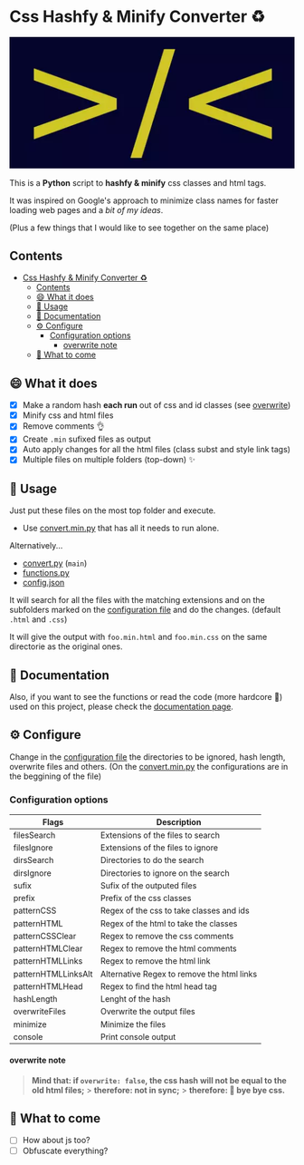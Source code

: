 # Css Hashfy & Minify Converter ♻️

![Hashfyer Banner](assets/images/banner.webp)

This is a **Python** script to **hashfy & minify** css classes and html tags.

It was inspired on Google's approach to minimize class names for faster loading web pages and a _bit of my ideas_.

(Plus a few things that I would like to see together on the same place)

## Contents

- [Css Hashfy & Minify Converter ♻️](#css-hashfy--minify-converter-️)
  - [Contents](#contents)
  - [😄 What it does](#-what-it-does)
  - [📘 Usage](#-usage)
  - [📄 Documentation](#-documentation)
  - [⚙️ Configure](#️-configure)
    - [Configuration options](#configuration-options)
      - [overwrite note](#overwrite-note)
  - [🤔 What to come](#-what-to-come)

## 😄 What it does

- [x] Make a random hash **each run** out of css and id classes (see [overwrite](#overwrite-note))
- [x] Minify css and html files
- [x] Remove comments 👌
- [x] Create `.min` sufixed files as output
- [x] Auto apply changes for all the html files (class subst and style link tags)
- [x] Multiple files on multiple folders (top-down) ✨

## 📘 Usage

Just put these files on the most top folder and execute.

- Use [convert.min.py](src/convert.min.py) that has all it needs to run alone.

Alternatively...

- [convert.py](src/convert.py) (`main`)
- [functions.py](src/functions.py)
- [config.json](src/config.json)

It will search for all the files with the matching extensions and on the subfolders marked on the [configuration file](src/config.json) and do the changes. (default `.html` and `.css`)

It will give the output with `foo.min.html` and `foo.min.css` on the same directorie as the original ones.

## 📄 Documentation

Also, if you want to see the functions or read the code (more hardcore 🤨) used on this project, please check the [documentation page](https://denyspacheco.github.io/css-hash-convert/).

## ⚙️ Configure

Change in the [configuration file](src/config.json) the directories to be ignored, hash length, overwrite files and others. (On the [convert.min.py](src/convert.min.py) the configurations are in the beggining of the file)

### Configuration options

| Flags               | Description                                |
| ------------------- | ------------------------------------------ |
| filesSearch         | Extensions of the files to search          |
| filesIgnore         | Extensions of the files to ignore          |
| dirsSearch          | Directories to do the search               |
| dirsIgnore          | Directories to ignore on the search        |
| sufix               | Sufix of the outputed files                |
| prefix              | Prefix of the css classes                  |
| patternCSS          | Regex of the css to take classes and ids   |
| patternHTML         | Regex of the html to take the classes      |
| patternCSSClear     | Regex to remove the css comments           |
| patternHTMLClear    | Regex to remove the html comments          |
| patternHTMLLinks    | Regex to remove the html link              |
| patternHTMLLinksAlt | Alternative Regex to remove the html links |
| patternHTMLHead     | Regex to find the html head tag            |
| hashLength          | Lenght of the hash                         |
| overwriteFiles      | Overwrite the output files                 |
| minimize            | Minimize the files                         |
| console             | Print console output                       |


#### overwrite note

> **Mind that: if `overwrite: false`, the css hash will not be equal to the old html files;** > **therefore: not in sync;** > **therefore: 👋 bye bye css.**

## 🤔 What to come

- [ ] How about js too?
- [ ] Obfuscate everything?
